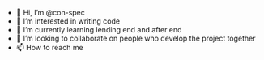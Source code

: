 - 👋 Hi, I’m @con-spec
- 👀 I’m interested in writing code
- 🌱 I’m currently learning lending end and after end
- 💞️ I’m looking to collaborate on people who develop the project together
- 📫 How to reach me 



<!---
con-spec/con-spec is a ✨ special ✨ repository because its `README.md` (this file) appears on your GitHub profile.
You can click the Preview link to take a look at your changes.
--->
